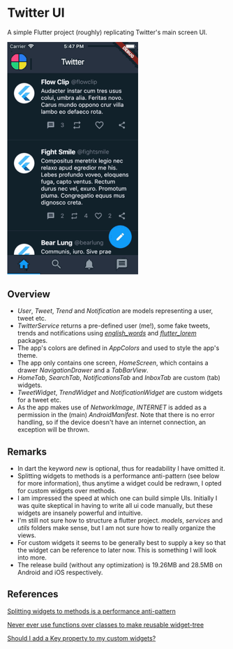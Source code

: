 # Twitter UI

A simple Flutter project (roughly) replicating Twitter's main screen UI.

<img src="screenshots/01.gif" width="300"/>

## Overview

- *User*, *Tweet*, *Trend* and *Notification* are models representing a user, tweet etc.
- *TwitterService* returns a pre-defined user (me!), some fake tweets, trends and notifications using [*english_words*](https://pub.dartlang.org/packages/english_words) and [*flutter_lorem*](https://pub.dartlang.org/packages/flutter_lorem) packages.
- The app's colors are defined in *AppColors* and used to style the app's theme.
- The app only contains one screen, *HomeScreen*, which contains a drawer *NavigationDrawer* and a *TabBarView*.
- *HomeTab*, *SearchTab*, *NotificationsTab* and *InboxTab* are custom (tab) widgets.
- *TweetWidget*, *TrendWidget* and *NotificationWidget* are custom widgets for a tweet etc.
- As the app makes use of *NetworkImage*, *INTERNET* is added as a permission in the (main) *AndroidManifest*. Note that there is no error handling, so if the device doesn't have an internet connection, an exception will be thrown.

## Remarks

- In dart the keyword *new* is optional, thus for readability I have omitted it.
- Splitting widgets to methods is a performance anti-pattern (see below for more information), thus anytime a widget could be redrawn, I opted for custom widgets over methods.
- I am impressed the speed at which one can build simple UIs. Initially I was quite skeptical in having to write all ui code manually, but these widgets are insanely powerful and intuitive.
- I'm still not sure how to structure a flutter project. *models*, *services* and *utils* folders make sense, but I am not sure how to really organize the views.
- For custom widgets it seems to be generally best to supply a key so that the widget can be reference to later now. This is something I will look into more.
- The release build (without any optimization) is 19.26MB and 28.5MB on Android and iOS respectively.

## References

[Splitting widgets to methods is a performance anti-pattern](https://iirokrankka.com/2018/12/11/splitting-widgets-to-methods-performance-antipattern/)

[Never ever use functions over classes to make reusable widget-tree](https://stackoverflow.com/questions/53234825/what-is-the-difference-between-functions-and-classes-to-create-widgets/53234826#532348260)

[Should I add a Key property to my custom widgets?](https://github.com/flutter/flutter/issues/3868)

